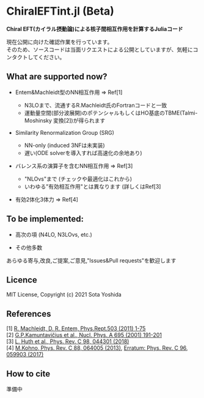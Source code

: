 # ChiralEFTint.jl (Beta)

**Chiral EFT(カイラル摂動論)による核子間相互作用を計算するJuliaコード**

現在公開に向けた確認作業を行っています。  
そのため、ソースコードは当面リクエストによる公開としていますが、気軽にコンタクトしてください。

## What are supported now?  
 
* Entem&Machleidt型のNN相互作用 => Ref[1]  
    - N3LOまで、流通するR.Machleidt氏のFortranコードと一致
    - 運動量空間(部分波展開)のポテンシャルもしくはHO基底のTBME(Talmi-Moshinsky 変換[2])が得られます

*  Similarity Renormalization Group (SRG)  
    - NN-only (induced 3NFは未実装)
    - 遅い(ODE solverを導入すれば高速化の余地あり)
    
* バレンス系の演算子を含むNN相互作用  => Ref[3]  
    - "NLOvs"まで (チェックや最適化はこれから)
    - いわゆる"有効相互作用"とは異なります (詳しくはRef[3]

* 有効2体化3体力 => Ref[4]


## To be implemented:  

* 高次の項 (N4LO, N3LOvs, etc.)

* その他多数

あらゆる寄与,改良,ご提案,ご意見,"Issues&Pull requests"を歓迎します

## Licence  

MIT License, Copyright (c) 2021 Sota Yoshida

## References

[1] [R. Machleidt, D. R. Entem, Phys.Rept.503 (2011) 1-75](https://www.sciencedirect.com/science/article/pii/S0370157311000457)  
[2] [G.P.Kamuntavičius et al., Nucl. Phys. A 695 (2001) 191-201](https://www.sciencedirect.com/science/article/pii/S0375947401011010)  
[3] [L. Huth et al., Phys. Rev. C 98, 044301 (2018)](https://journals.aps.org/prc/abstract/10.1103/PhysRevC.98.044301)  
[4] [M.Kohno, Phys. Rev. C 88, 064005 (2013)](https://journals.aps.org/prc/abstract/10.1103/PhysRevC.88.064005), [Erratum: Phys. Rev. C 96, 059903 (2017)](https://journals.aps.org/prc/abstract/10.1103/PhysRevC.96.059903)  


## How to cite  

準備中

